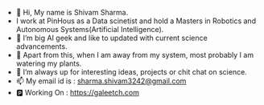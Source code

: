- 👋 Hi, My name is Shivam Sharma.
- I work at PinHous as a Data scinetist and hold a Masters in Robotics and Autonomous Systems(Artificial Intelligence).
- 👀 I’m big AI geek and like to updated with current science advancements.
- 🌱 Apart from this, when I am away from my system, most probably I am watering my plants.
- 💞️ I’m always up for interesting ideas, projects or chit chat on science.
- 📫 My email id is : sharma.shivam3242@gmail.com
- 🅿 Working On : https://galeetch.com
<!---
shivamsharma00/shivamsharma00 is a ✨ special ✨ repository because its `README.md` (this file) appears on your GitHub profile.
You can click the Preview link to take a look at your changes.
--->

